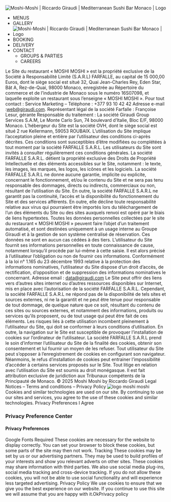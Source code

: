 ![Moshi-Moshi | Riccardo Giraudi | Mediterranean Sushi Bar Monaco | Logo](https://www.moshi-moshi.mc/wp-content/uploads/2016/05/logo-moshi-moshi-white-high.png)
  * MENUS
  * GALLERY
  * ![Moshi-Moshi | Riccardo Giraudi | Mediterranean Sushi Bar Monaco | Logo](https://www.moshi-moshi.mc/wp-content/uploads/2016/05/logo-moshi-moshi-white-high.png)
  * BOOKING
  * DELIVERY
  * CONTACT
    * GROUPS & PARTIES
    * CAREERS


Le Site du restaurant « MOSHI MOSHI » est la propriété exclusive de la Société à Responsabilité Limité (S.A.R.L) FARFALLE, au capital de 15 000,00 Euros, dont le siège social est situé 32, Quai Jean-Charles Rey, Eden Star, Bât A, Rez-de-Quai, 98000 Monaco, enregistrée au Répertoire du commerce et de l’industrie de Monaco sous le numéro 16S07098, et laquelle exploite un restaurant sous l’enseigne « MOSHI MOSHI ».
Pour tout contact : Service Marketing – Téléphone : +377 93 10 42 42
Adresse e-mail :web@giraudi.com.
Représentant légal de la société Farfalle : Françoise Lesur, gérante
Responsable du traitement : La société Giraudi Group Services S.A.M, Le Monte Carlo Sun, 74 boulevard d’Italie, Bloc E/F, 98000 Monaco.
L’hébergeur du Site est la société OVH, dont le siège social est situé 2 rue Kellermann, 59053 ROUBAIX.
L’utilisation du Site implique l’acceptation pleine et entière par l’utilisateur des conditions ci-après décrites. Ces conditions sont susceptibles d’être modifiées ou complétées à tout moment par la société FARFALLE S.A.R.L. Les utilisateurs du Site sont invités à consulter régulièrement ces conditions générales.
La société FARFALLE S.A.R.L. détient la propriété exclusive des Droits de Propriété Intellectuelle et des éléments accessibles sur le Site, notamment : le texte, les images, les marques, les logos, les icônes et les logiciels.
La société FARFALLE S.A.R.L ne donne aucune garantie, implicite ou explicite, concernant le fonctionnement, et/ou le contenu du Site et ne sera pas tenu responsable des dommages, directs ou indirects, commerciaux ou non, résultant de l’utilisation du Site. En outre, la société FARFALLE S.A.R.L ne garantit pas la continuité, l’accès et la disponibilité du fonctionnement du Site et des services afférents. En outre, elle décline toute responsabilité relative aux virus qui pourraient être importés lors du téléchargement de l’un des éléments du Site ou des sites auxquels renvoi est opéré par le biais de liens hypertextes.
Toutes les données personnelles collectées par le site du restaurant « MOSHI MOSHI » peuvent faire l’objet d’un traitement automatisé, et sont destinées uniquement à un usage interne au Groupe Giraudi et à la gestion de son système centralisé de réservation. Ces données ne sont en aucun cas cédées à des tiers. L’utilisateur du Site fournit ses informations personnelles en toute connaissance de cause, notamment lorsqu’il procède par lui-même à cette saisie. Il est alors précisé à l’utilisateur l’obligation ou non de fournir ces informations.
Conformément à la loi n° 1.165 du 23 décembre 1993 relative à la protection des informations nominatives, l’utilisateur du Site dispose d’un droit d’accès, de rectification, d’opposition et de suppression des informations nominatives le concernant.
Adresse email : data@giraudi.com
Le Site peut offrir des liens vers d’autres sites internet ou d’autres ressources disponibles sur Internet, mis en place avec l’autorisation de la société FARFALLE S.A.R.L.
Cependant, la société FARFALLE S.A.R.L ne répond pas de la disponibilité de tels sites et sources externes, ni ne la garantit et ne peut être tenue pour responsable de tout dommage, de quelque nature que ce soit, résultant du contenu de ces sites ou sources externes, et notamment des informations, produits ou services qu’ils proposent, ou de tout usage qui peut être fait de ces éléments.
Les risques liés à cette utilisation incombent pleinement à l’utilisateur du Site, qui doit se conformer à leurs conditions d’utilisation.
En outre, la navigation sur le Site est susceptible de provoquer l’installation de cookies sur l’ordinateur de l’utilisateur. La société FARFALLE S.A.R.L prend le soin d’informer l’utilisateur du Site de la finalité des cookies, obtenir son consentement et lui fournir un moyen de les refuser.
Tout utilisateur du Site peut s’opposer à l’enregistrement de cookies en configurant son navigateur. Néanmoins, le refus d’installation de cookies peut entrainer l’impossibilité d’accéder à certains services proposés sur le Site.
Tout litige en relation avec l’utilisation du Site est soumis au droit monégasque. Il est fait attribution exclusive de juridiction aux Tribunaux compétents de la Principauté de Monaco.
© 2025 Moshi Moshi by Riccardo Giraudi Legal Notices – Terms and conditions – Privacy Policy
![logo moshi moshi](https://www.moshi-moshi.mc/wp-content/uploads/2020/05/logo-moshi-moshiNC.png)
Cookies and similar technologies are used on our site. By continuing to use our sites and services, you agree to the use of these cookies and similar technologies. 
Privacy Preferences
I Agree
### Privacy Preference Center
#### Privacy Preferences
Google Fonts
Required
These cookies are necessary for the website to display correctly. You can set your browser to block these cookies, but some parts of the site may then not work.
Tracking
These cookies may be set by us or our advertising partners. They may be used to build profiles of your interests and show you relevant adverts on other sites. These cookies may share information with third parties. We also use social media plug-ins, social media tracking and cross-device tracking. If you do not allow these cookies, you will not be able to use social functionality and will experience less targeted advertising.
Privacy Policy
We use cookies to ensure that we give you the best experience on our website. If you continue to use this site we will assume that you are happy with it.OkPrivacy policy

